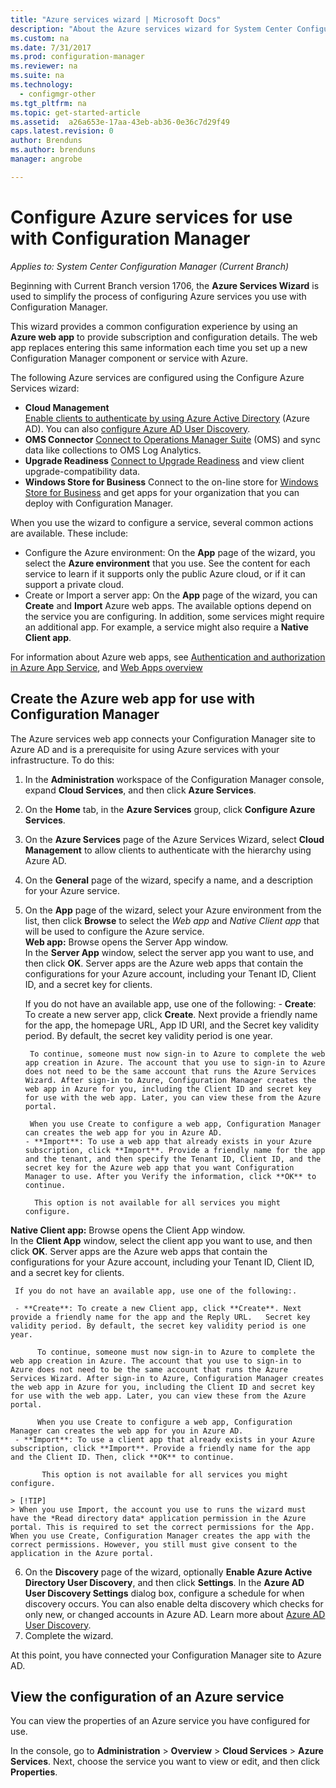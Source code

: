 ```yaml
---
title: "Azure services wizard | Microsoft Docs"
description: "About the Azure services wizard for System Center Configuration Manager."
ms.custom: na
ms.date: 7/31/2017
ms.prod: configuration-manager
ms.reviewer: na
ms.suite: na
ms.technology:
  - configmgr-other
ms.tgt_pltfrm: na
ms.topic: get-started-article
ms.assetid:  a26a653e-17aa-43eb-ab36-0e36c7d29f49
caps.latest.revision: 0
author: Brenduns
ms.author: brenduns
manager: angrobe

---
```

# Configure Azure services for use with Configuration Manager

*Applies to: System Center Configuration Manager (Current Branch)*

Beginning with Current Branch version 1706, the **Azure Services Wizard** is used to simplify the process of configuring Azure services you use with Configuration Manager.

This wizard provides a common configuration experience by using an **Azure web app** to provide subscription and configuration details. The web app replaces entering this same information each time you set up a new Configuration Manager component or service with Azure.

The following Azure services are configured using the Configure Azure Services wizard:
-   **Cloud Management**   
    [Enable clients to authenticate by using Azure Active Directory]() (Azure AD). You can also [configure Azure AD User Discovery](/sccm/core/servers/deploy/configure/configure-discovery-methods#azureaadisc).
-   **OMS Connector**
    [Connect to Operations Manager Suite](/sccm/core/clients/manage/sync-data-microsoft-operations-management-suite)   (OMS) and sync data like collections to OMS Log Analytics.
-   **Upgrade Readiness**
    [Connect to Upgrade Readiness](/sccm/core/clients/manage/upgrade/upgrade-analytics) and view client upgrade-compatibility data.
-   **Windows Store for Business**
    Connect to the on-line store for [Windows Store for Business](/sccm/apps/deploy-use/manage-apps-from-the-windows-store-for-business) and get apps for your organization that you can deploy with Configuration Manager.

When you use the wizard to configure a service, several common actions are available.
These include:
-   Configure the Azure environment:  On the **App** page of the wizard, you select the **Azure environment** that you use. See the content for each service to learn if it supports only the public Azure cloud, or if it can support a private cloud.
-   Create or Import a server app:   On the **App** page of the wizard, you can **Create** and **Import** Azure web apps. The available options depend on the service you are configuring.  In addition, some services might require an additional app. For example, a service might also require a **Native Client app**.


For information about Azure web apps, see [Authentication and authorization in Azure App Service](/azure/app-service/app-service-authentication-overview), and [Web Apps overview](/azure/app-service-web/app-service-web-overview)


## <a name="webapp"></a> Create the Azure web app for use with Configuration Manager

The Azure services web app connects your Configuration Manager site to Azure AD and is a prerequisite for using Azure services with your infrastructure. To do this:

1.	In the **Administration** workspace of the Configuration Manager console, expand **Cloud Services**, and then click **Azure Services**.
2.	On the **Home** tab, in the **Azure Services** group, click **Configure Azure Services**.
3.	On the **Azure Services** page of the Azure Services Wizard, select **Cloud Management** to allow clients to authenticate with the hierarchy using Azure AD.
4.	On the **General** page of the wizard, specify a name, and a description for your Azure service.
5.	On the **App** page of the wizard, select your Azure environment from the list, then click **Browse** to select the *Web app* and *Native Client app*  that will be used to configure the Azure service.     
    **Web app:**   Browse opens the Server App window.    
	  In the **Server App** window, select the server app you want to use, and then click **OK**. Server apps are the Azure web apps that contain the configurations for your Azure account, including your Tenant ID, Client ID, and a secret key for clients.

    If you do not have an available app, use one of the following:
		- **Create**: To create a new server app, click **Create**. Next provide a friendly name for the app, the homepage URL, App ID URI, and the Secret key validity period. By default, the secret key validity period is one year.

         To continue, someone must now sign-in to Azure to complete the web app creation in Azure. The account that you use to sign-in to Azure does not need to be the same account that runs the Azure Services Wizard. After sign-in to Azure, Configuration Manager creates the web app in Azure for you, including the Client ID and secret key for use with the web app. Later, you can view these from the Azure portal.

         When you use Create to configure a web app, Configuration Manager can creates the web app for you in Azure AD.
		- **Import**: To use a web app that already exists in your Azure subscription, click **Import**. Provide a friendly name for the app and the tenant, and then specify the Tenant ID, Client ID, and the secret key for the Azure web app that you want Configuration Manager to use. After you Verify the information, click **OK** to continue.

          This option is not available for all services you might configure.

   **Native Client app:**  Browse opens the Client App window.  
     In the **Client App** window, select the client app you want to use, and then click **OK**. Server apps are the Azure web apps that contain the configurations for your Azure account, including your Tenant ID, Client ID, and a secret key for clients.

     If you do not have an available app, use one of the following:.

     - **Create**: To create a new Client app, click **Create**. Next provide a friendly name for the app and the Reply URL.   Secret key validity period. By default, the secret key validity period is one year.

          To continue, someone must now sign-in to Azure to complete the web app creation in Azure. The account that you use to sign-in to Azure does not need to be the same account that runs the Azure Services Wizard. After sign-in to Azure, Configuration Manager creates the web app in Azure for you, including the Client ID and secret key for use with the web app. Later, you can view these from the Azure portal.

          When you use Create to configure a web app, Configuration Manager can creates the web app for you in Azure AD.
     - **Import**: To use a client app that already exists in your Azure subscription, click **Import**. Provide a friendly name for the app and the Client ID. Then, click **OK** to continue.

           This option is not available for all services you might configure.

    > [!TIP]  
    > When you use Import, the account you use to runs the wizard must have the *Read directory data* application permission in the Azure portal. This is required to set the correct permissions for the App. When you use Create, Configuration Manager creates the app with the correct permissions. However, you still must give consent to the application in the Azure portal.


6.	On the **Discovery** page of the wizard, optionally **Enable Azure Active Directory User Discovery**, and then click **Settings**.
In the **Azure AD User Discovery Settings** dialog box, configure a schedule for when discovery occurs. You can also enable delta discovery which checks for only new, or changed accounts in Azure AD. Learn more about [Azure AD User Discovery](/sccm/core/servers/deploy/configure/about-discovery-methods#azureaddisc).
7.	Complete the wizard.

At this point, you have connected your Configuration Manager site to Azure AD.

## View the configuration of an Azure service
You can view the properties of an Azure service you have configured for use.

In the console, go to **Administration** > **Overview** > **Cloud Services** > **Azure Services**. Next, choose the service you want to view or edit, and then click **Properties**.
